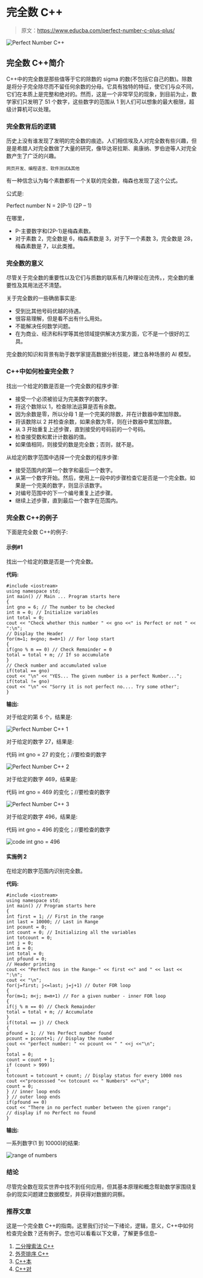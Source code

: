 # 完全数 C++

> 原文：<https://www.educba.com/perfect-number-c-plus-plus/>

![Perfect Number C++](img/0c5464fc23e582b42b42b2fb05daa1c1.png)



## 完全数 C++简介

C++中的完全数是那些值等于它的除数的 sigma 的数(不包括它自己的数)。除数是将分子完全除尽而不留任何余数的分母。它具有独特的特征，使它们与众不同，它们在本质上是完整和绝对的。然而，这是一个非常罕见的现象，到目前为止，数学家们只发明了 51 个数字，这些数字的范围从 1 到人们可以想象的最大极限，超级计算机可以处理。

### 完全数背后的逻辑

历史上没有谁发现了发明的完全数的痕迹。人们相信埃及人对完全数有些兴趣，但是是希腊人对完全数做了大量的研究，像毕达哥拉斯、奥康纳、罗伯逊等人对完全数产生了广泛的兴趣。

<small>网页开发、编程语言、软件测试&其他</small>

有一种信念认为每个素数都有一个关联的完全数，梅森也发现了这个公式。

公式是:

Perfect number N = 2(P-1) (2P – 1)

在哪里，

*   P-主要数字和(2P-1)是梅森素数。
*   对于素数 2，完全数是 6，梅森素数是 3，对于下一个素数 3，完全数是 28，梅森素数是 7，以此类推。

### 完全数的意义

尽管关于完全数的重要性以及它们与质数的联系有几种理论在流传。，完全数的重要性及其用法还不清楚。

关于完全数的一些确凿事实是:

*   受到比其他号码优越的待遇。
*   很容易理解，但是看不出有什么用处。
*   不能解决任何数学问题。
*   在为商业、经济和科学等其他领域提供解决方案方面，它不是一个很好的工具。

完全数的知识和背景有助于数学家提高数据分析技能，建立各种场景的 AI 模型。

### C++中如何检查完全数？

找出一个给定的数是否是一个完全数的程序步骤:

*   接受一个必须被验证为完美数字的数字。
*   将这个数除以 1，检查除法运算是否有余数。
*   因为余数是零，所以分母 1 是一个完美的除数，并在计数器中累加除数。
*   将该数除以 2 并检查余数，如果余数为零，则在计数器中累加除数。
*   从 3 开始重复上述步骤，直到接受的号码前的一个号码。
*   检查接受数和累计计数器的值。
*   如果值相同，则接受的数是完全数；否则，就不是。

从给定的数字范围中选择一个完全数的程序步骤:

*   接受范围内的第一个数字和最后一个数字。
*   从第一个数字开始。然后，使用上一段中的步骤检查它是否是一个完全数。如果是一个完美的数字，则显示该数字。
*   对编号范围中的下一个编号重复上述步骤。
*   继续上述步骤，直到最后一个数字在范围内。

### 完全数 C++的例子

下面是完全数 C++的例子:

#### 示例#1

找出一个给定的数是否是一个完全数。

**代码:**

```
#include <iostream>
using namespace std;
int main() // Main ... Program starts here
{
int gno = 6; // The number to be checked
int m = 0; // Initialize variables
int total = 0;
cout << "Check whether this number " << gno <<" is Perfect or not " << ":\n";
// Display the Header
for(m=1; m<gno; m=m+1) // For loop start
{
if(gno % m == 0) // Check Remainder = 0
total = total + m; // If so accumulate
}
// Check number and accumulated value
if(total == gno)
cout << "\n" << "YES... The given number is a perfect Number...";
if(total != gno)
cout << "\n" << "Sorry it is not perfect no.... Try some other";
}
```

**输出:**

对于给定的第 6 个，结果是:

![Perfect Number C++ 1](img/707354bd02478e47cb92fde17027aaf2.png)



对于给定的数字 27，结果是:

代码 int gno = 27 的变化；//要检查的数字

![Perfect Number C++ 2](img/1449c419a3a03b7b14e61c51e56f5e37.png)



对于给定的数字 469，结果是:

代码 int gno = 469 的变化；//要检查的数字

![Perfect Number C++ 3](img/f5c41cd8b2ec2b92b9d93ba33e1c9e74.png)



对于给定的数字 496，结果是:

代码 int gno = 496 的变化；//要检查的数字

![code int gno = 496](img/b7155c5ac0769ca853cc8928530991d2.png)



#### 实施例 2

在给定的数字范围内识别完全数。

**代码:**

```
#include <iostream>
using namespace std;
int main() // Program starts here
{
int first = 1; // First in the range
int last = 10000; // Last in Range
int pcount = 0;
int count = 0; // Initializing all the variables
int totcount = 0;
int j = 0;
int m = 0;
int total = 0;
int pfound = 0;
// Header printing
cout << "Perfect nos in the Range-" << first <<" and " << last << ":\n";
cout << "\n";
for(j=first; j<=last; j=j+1) // Outer FOR loop
{
for(m=1; m<j; m=m+1) // For a given number - inner FOR loop
{
if(j % m == 0) // Check Remainder
total = total + m; // Accumulate
}
if(total == j) // Check
{
pfound = 1; // Yes Perfect number found
pcount = pcount+1; // Display the number
cout << "perfect number: " << pcount << " " <<j <<"\n";
}
total = 0;
count = count + 1;
if (count > 999)
{
totcount = totcount + count; // Display status for every 1000 nos
cout <<"processsed "<< totcount << " Numbers" <<"\n";
count = 0;
} // inner loop ends
} // outer loop ends
if(pfound == 0)
cout << "There in no perfect number between the given range";
// display if no Perfect no found
}
```

**输出:**

一系列数字(1 到 10000)的结果:

![range of numbers](img/a1d1c22d7f97960b962702716ad97cee.png)



### 结论

尽管完全数在现实世界中找不到任何应用，但其基本原理和概念帮助数学家围绕复杂的现实问题建立数据模型，并获得对数据的洞察。

### 推荐文章

这是一个完全数 C++的指南。这里我们讨论一下绪论，逻辑，意义，C++中如何检查完全数？还有例子。您也可以看看以下文章，了解更多信息–

1.  [二分搜索法 C++](https://www.educba.com/binary-search-c-plus-plus/)
2.  [外壳排序 C++](https://www.educba.com/shell-sort-c-plus-plus/)
3.  [C++本](https://www.educba.com/c-plus-plus-this/)
4.  [C++对](https://www.educba.com/c-plus-plus-pair/)





